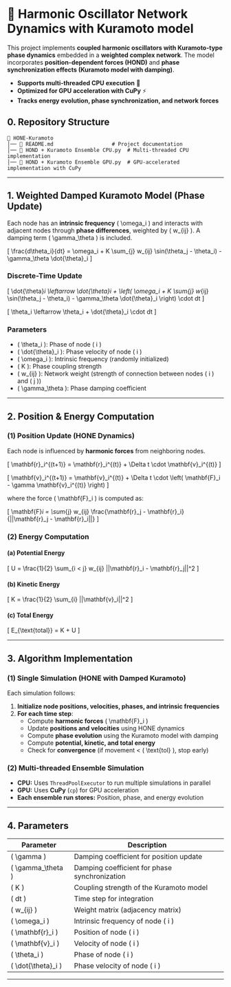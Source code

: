 # 📌 Harmonic Oscillator Network Dynamics with Kuramoto model

This project implements **coupled harmonic oscillators with Kuramoto-type phase dynamics** embedded in a **weighted complex network**. The model incorporates **position-dependent forces (HOND)** and **phase synchronization effects (Kuramoto model with damping)**.

- **Supports multi-threaded CPU execution** 🚀  
- **Optimized for GPU acceleration with CuPy** ⚡  
- **Tracks energy evolution, phase synchronization, and network forces**  


## **0. Repository Structure**
```
📂 HONE-Kuramoto
│── 📜 README.md                   # Project documentation
│── 📜 HOND + Kuramoto Ensemble CPU.py  # Multi-threaded CPU implementation
│── 📜 HOND + Kuramoto Ensemble GPU.py  # GPU-accelerated implementation with CuPy
```
---

## **1. Weighted Damped Kuramoto Model (Phase Update)**
Each node has an **intrinsic frequency** \( \omega_i \) and interacts with adjacent nodes through **phase differences**, weighted by \( w_{ij} \). A damping term \( \gamma_\theta \) is included.

\[
\frac{d\theta_i}{dt} = \omega_i + K \sum_{j} w_{ij} \sin(\theta_j - \theta_i) - \gamma_\theta \dot{\theta}_i
\]

### **Discrete-Time Update**
\[
\dot{\theta}_i \leftarrow \dot{\theta}_i + \left( \omega_i + K \sum_{j} w_{ij} \sin(\theta_j - \theta_i) - \gamma_\theta \dot{\theta}_i \right) \cdot dt
\]

\[
\theta_i \leftarrow \theta_i + \dot{\theta}_i \cdot dt
\]

### **Parameters**
- \( \theta_i \): Phase of node \( i \)
- \( \dot{\theta}_i \): Phase velocity of node \( i \)
- \( \omega_i \): Intrinsic frequency (randomly initialized)
- \( K \): Phase coupling strength
- \( w_{ij} \): Network weight (strength of connection between nodes \( i \) and \( j \))
- \( \gamma_\theta \): Phase damping coefficient

---

## **2. Position & Energy Computation**
### **(1) Position Update (HONE Dynamics)**
Each node is influenced by **harmonic forces** from neighboring nodes.

\[
\mathbf{r}_i^{(t+1)} = \mathbf{r}_i^{(t)} + \Delta t \cdot \mathbf{v}_i^{(t)}
\]

\[
\mathbf{v}_i^{(t+1)} = \mathbf{v}_i^{(t)} + \Delta t \cdot \left( \mathbf{F}_i - \gamma \mathbf{v}_i^{(t)} \right)
\]

where the force \( \mathbf{F}_i \) is computed as:

\[
\mathbf{F}_i = \sum_{j} w_{ij} \frac{\mathbf{r}_j - \mathbf{r}_i}{||\mathbf{r}_j - \mathbf{r}_i||}
\]

### **(2) Energy Computation**
#### **(a) Potential Energy**
\[
U = \frac{1}{2} \sum_{i < j} w_{ij} ||\mathbf{r}_i - \mathbf{r}_j||^2
\]

#### **(b) Kinetic Energy**
\[
K = \frac{1}{2} \sum_{i} ||\mathbf{v}_i||^2
\]

#### **(c) Total Energy**
\[
E_{\text{total}} = K + U
\]

---

## **3. Algorithm Implementation**
### **(1) Single Simulation (HONE with Damped Kuramoto)**
Each simulation follows:
1. **Initialize node positions, velocities, phases, and intrinsic frequencies**
2. **For each time step**:
   - Compute **harmonic forces** \( \mathbf{F}_i \)
   - Update **positions and velocities** using HONE dynamics
   - Compute **phase evolution** using the Kuramoto model with damping
   - Compute **potential, kinetic, and total energy**
   - Check for **convergence** (if movement < \( \text{tol} \), stop early)

### **(2) Multi-threaded Ensemble Simulation**
- **CPU:** Uses `ThreadPoolExecutor` to run multiple simulations in parallel  
- **GPU:** Uses **CuPy** (`cp`) for GPU acceleration  
- **Each ensemble run stores:** Position, phase, and energy evolution  

---

## **4. Parameters**
| Parameter       | Description                                      |
|----------------|--------------------------------------------------|
| \( \gamma \)   | Damping coefficient for position update         |
| \( \gamma_\theta \) | Damping coefficient for phase synchronization |
| \( K \)        | Coupling strength of the Kuramoto model        |
| \( dt \)       | Time step for integration                      |
| \( w_{ij} \)   | Weight matrix (adjacency matrix)               |
| \( \omega_i \) | Intrinsic frequency of node \( i \)            |
| \( \mathbf{r}_i \) | Position of node \( i \)                   |
| \( \mathbf{v}_i \) | Velocity of node \( i \)                   |
| \( \theta_i \) | Phase of node \( i \)                          |
| \( \dot{\theta}_i \) | Phase velocity of node \( i \)            |

---
